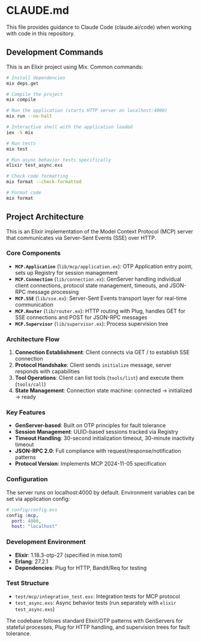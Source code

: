 # CLAUDE.md

This file provides guidance to Claude Code (claude.ai/code) when working with code in this repository.

## Development Commands

This is an Elixir project using Mix. Common commands:

```bash
# Install dependencies
mix deps.get

# Compile the project
mix compile

# Run the application (starts HTTP server on localhost:4000)
mix run --no-halt

# Interactive shell with the application loaded
iex -S mix

# Run tests
mix test

# Run async behavior tests specifically
elixir test_async.exs

# Check code formatting
mix format --check-formatted

# Format code
mix format
```

## Project Architecture

This is an Elixir implementation of the Model Context Protocol (MCP) server that communicates via Server-Sent Events (SSE) over HTTP.

### Core Components

- **`MCP.Application`** (`lib/mcp/application.ex`): OTP Application entry point, sets up Registry for session management
- **`MCP.Connection`** (`lib/connection.ex`): GenServer handling individual client connections, protocol state management, timeouts, and JSON-RPC message processing
- **`MCP.SSE`** (`lib/sse.ex`): Server-Sent Events transport layer for real-time communication
- **`MCP.Router`** (`lib/router.ex`): HTTP routing with Plug, handles GET for SSE connections and POST for JSON-RPC messages
- **`MCP.Supervisor`** (`lib/supervisor.ex`): Process supervision tree

### Architecture Flow

1. **Connection Establishment**: Client connects via GET / to establish SSE connection
2. **Protocol Handshake**: Client sends `initialize` message, server responds with capabilities
3. **Tool Operations**: Client can list tools (`tools/list`) and execute them (`tools/call`)
4. **State Management**: Connection state machine: connected → initialized → ready

### Key Features

- **GenServer-based**: Built on OTP principles for fault tolerance
- **Session Management**: UUID-based sessions tracked via Registry
- **Timeout Handling**: 30-second initialization timeout, 30-minute inactivity timeout
- **JSON-RPC 2.0**: Full compliance with request/response/notification patterns
- **Protocol Version**: Implements MCP 2024-11-05 specification

### Configuration

The server runs on localhost:4000 by default. Environment variables can be set via application config:

```elixir
# config/config.exs
config :mcp,
  port: 4000,
  host: "localhost"
```

### Development Environment

- **Elixir**: 1.18.3-otp-27 (specified in mise.toml)
- **Erlang**: 27.2.1
- **Dependencies**: Plug for HTTP, Bandit/Req for testing

### Test Structure

- `test/mcp/integration_test.exs`: Integration tests for MCP protocol
- `test_async.exs`: Async behavior tests (run separately with `elixir test_async.exs`)

The codebase follows standard Elixir/OTP patterns with GenServers for stateful processes, Plug for HTTP handling, and supervision trees for fault tolerance.
